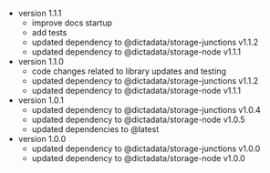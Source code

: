- version 1.1.1
  - improve docs startup
  - add tests
  - updated dependency to @dictadata/storage-junctions v1.1.2
  - updated dependency to @dictadata/storage-node v1.1.1
- version 1.1.0
  - code changes related to library updates and testing
  - updated dependency to @dictadata/storage-junctions v1.1.2
  - updated dependency to @dictadata/storage-node v1.1.1
- version 1.0.1
  - updated dependency to @dictadata/storage-junctions v1.0.4
  - updated dependency to @dictadata/storage-node v1.0.5
  - updated dependencies to @latest
- version 1.0.0
  - updated dependency to @dictadata/storage-junctions v1.0.0
  - updated dependency to @dictadata/storage-node v1.0.0
